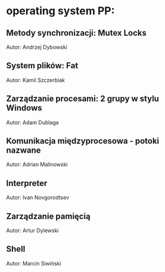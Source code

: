 # operating system PP:
## Metody synchronizacji: Mutex Locks
Autor: Andrzej Dybowski
## System plików: Fat
Autor: Kamil Szczerbiak
## Zarządzanie procesami: 2 grupy w stylu Windows
Autor: Adam Dublaga
## Komunikacja międzyprocesowa - potoki nazwane
Autor: Adrian Malinowski
## Interpreter
Autor: Ivan Novgorodtsev
## Zarządzanie pamięcią 
Autor: Artur Dylewski
## Shell
Autor: Marcin Siwiński